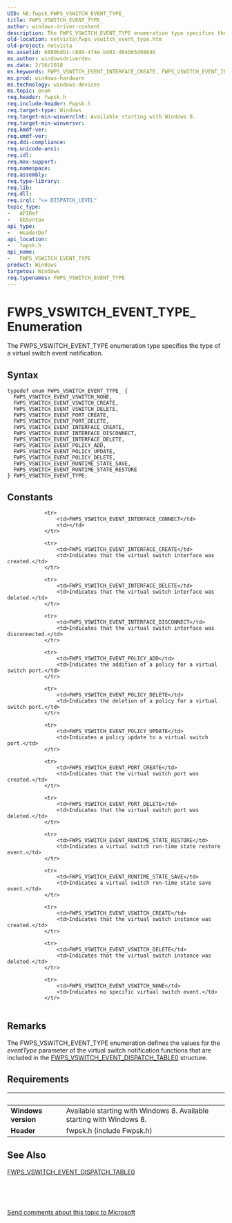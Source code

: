 ```yaml
---
UID: NE:fwpsk.FWPS_VSWITCH_EVENT_TYPE_
title: FWPS_VSWITCH_EVENT_TYPE_
author: windows-driver-content
description: The FWPS_VSWITCH_EVENT_TYPE enumeration type specifies the type of a virtual switch event notification.
old-location: netvista\fwps_vswitch_event_type.htm
old-project: netvista
ms.assetid: 6880bdb1-c889-4f4e-b401-d04b65d9864b
ms.author: windowsdriverdev
ms.date: 2/16/2018
ms.keywords: FWPS_VSWITCH_EVENT_INTERFACE_CREATE, FWPS_VSWITCH_EVENT_INTERFACE_DELETE, FWPS_VSWITCH_EVENT_INTERFACE_DISCONNECT, FWPS_VSWITCH_EVENT_POLICY_ADD, FWPS_VSWITCH_EVENT_POLICY_DELETE, FWPS_VSWITCH_EVENT_POLICY_UPDATE, FWPS_VSWITCH_EVENT_PORT_CREATE, FWPS_VSWITCH_EVENT_PORT_DELETE, FWPS_VSWITCH_EVENT_RUNTIME_STATE_RESTORE, FWPS_VSWITCH_EVENT_RUNTIME_STATE_SAVE, FWPS_VSWITCH_EVENT_TYPE, FWPS_VSWITCH_EVENT_TYPE enumeration [Network Drivers Starting with Windows Vista], FWPS_VSWITCH_EVENT_TYPE_, FWPS_VSWITCH_EVENT_VSWITCH_CREATE, FWPS_VSWITCH_EVENT_VSWITCH_DELETE, FWPS_VSWITCH_EVENT_VSWITCH_NONE, fwpsk/FWPS_VSWITCH_EVENT_INTERFACE_CREATE, fwpsk/FWPS_VSWITCH_EVENT_INTERFACE_DELETE, fwpsk/FWPS_VSWITCH_EVENT_INTERFACE_DISCONNECT, fwpsk/FWPS_VSWITCH_EVENT_POLICY_ADD, fwpsk/FWPS_VSWITCH_EVENT_POLICY_DELETE, fwpsk/FWPS_VSWITCH_EVENT_POLICY_UPDATE, fwpsk/FWPS_VSWITCH_EVENT_PORT_CREATE, fwpsk/FWPS_VSWITCH_EVENT_PORT_DELETE, fwpsk/FWPS_VSWITCH_EVENT_RUNTIME_STATE_RESTORE, fwpsk/FWPS_VSWITCH_EVENT_RUNTIME_STATE_SAVE, fwpsk/FWPS_VSWITCH_EVENT_TYPE, fwpsk/FWPS_VSWITCH_EVENT_VSWITCH_CREATE, fwpsk/FWPS_VSWITCH_EVENT_VSWITCH_DELETE, fwpsk/FWPS_VSWITCH_EVENT_VSWITCH_NONE, netvista.fwps_vswitch_event_type
ms.prod: windows-hardware
ms.technology: windows-devices
ms.topic: enum
req.header: fwpsk.h
req.include-header: Fwpsk.h
req.target-type: Windows
req.target-min-winverclnt: Available starting with Windows 8.
req.target-min-winversvr: 
req.kmdf-ver: 
req.umdf-ver: 
req.ddi-compliance: 
req.unicode-ansi: 
req.idl: 
req.max-support: 
req.namespace: 
req.assembly: 
req.type-library: 
req.lib: 
req.dll: 
req.irql: "<= DISPATCH_LEVEL"
topic_type:
-	APIRef
-	kbSyntax
api_type:
-	HeaderDef
api_location:
-	fwpsk.h
api_name:
-	FWPS_VSWITCH_EVENT_TYPE
product: Windows
targetos: Windows
req.typenames: FWPS_VSWITCH_EVENT_TYPE
---
```


# FWPS_VSWITCH_EVENT_TYPE_ Enumeration
The FWPS_VSWITCH_EVENT_TYPE enumeration type specifies the type of a virtual switch event notification.

## Syntax
````
typedef enum FWPS_VSWITCH_EVENT_TYPE_ { 
  FWPS_VSWITCH_EVENT_VSWITCH_NONE,
  FWPS_VSWITCH_EVENT_VSWITCH_CREATE,
  FWPS_VSWITCH_EVENT_VSWITCH_DELETE,
  FWPS_VSWITCH_EVENT_PORT_CREATE,
  FWPS_VSWITCH_EVENT_PORT_DELETE,
  FWPS_VSWITCH_EVENT_INTERFACE_CREATE,
  FWPS_VSWITCH_EVENT_INTERFACE_DISCONNECT,
  FWPS_VSWITCH_EVENT_INTERFACE_DELETE,
  FWPS_VSWITCH_EVENT_POLICY_ADD,
  FWPS_VSWITCH_EVENT_POLICY_UPDATE,
  FWPS_VSWITCH_EVENT_POLICY_DELETE,
  FWPS_VSWITCH_EVENT_RUNTIME_STATE_SAVE,
  FWPS_VSWITCH_EVENT_RUNTIME_STATE_RESTORE
} FWPS_VSWITCH_EVENT_TYPE;
````

## Constants

<table>
            
                <tr>
                    <td>FWPS_VSWITCH_EVENT_INTERFACE_CONNECT</td>
                    <td></td>
                </tr>
            
                <tr>
                    <td>FWPS_VSWITCH_EVENT_INTERFACE_CREATE</td>
                    <td>Indicates that the virtual switch interface was created.</td>
                </tr>
            
                <tr>
                    <td>FWPS_VSWITCH_EVENT_INTERFACE_DELETE</td>
                    <td>Indicates that the virtual switch interface was deleted.</td>
                </tr>
            
                <tr>
                    <td>FWPS_VSWITCH_EVENT_INTERFACE_DISCONNECT</td>
                    <td>Indicates that the virtual switch interface was disconnected.</td>
                </tr>
            
                <tr>
                    <td>FWPS_VSWITCH_EVENT_POLICY_ADD</td>
                    <td>Indicates the addition of a policy for a virtual switch port.</td>
                </tr>
            
                <tr>
                    <td>FWPS_VSWITCH_EVENT_POLICY_DELETE</td>
                    <td>Indicates the deletion of a policy for a virtual switch port.</td>
                </tr>
            
                <tr>
                    <td>FWPS_VSWITCH_EVENT_POLICY_UPDATE</td>
                    <td>Indicates a policy update to a virtual switch port.</td>
                </tr>
            
                <tr>
                    <td>FWPS_VSWITCH_EVENT_PORT_CREATE</td>
                    <td>Indicates that the virtual switch port was created.</td>
                </tr>
            
                <tr>
                    <td>FWPS_VSWITCH_EVENT_PORT_DELETE</td>
                    <td>Indicates that the virtual switch port was deleted.</td>
                </tr>
            
                <tr>
                    <td>FWPS_VSWITCH_EVENT_RUNTIME_STATE_RESTORE</td>
                    <td>Indicates a virtual switch run-time state restore event.</td>
                </tr>
            
                <tr>
                    <td>FWPS_VSWITCH_EVENT_RUNTIME_STATE_SAVE</td>
                    <td>Indicates a virtual switch run-time state save event.</td>
                </tr>
            
                <tr>
                    <td>FWPS_VSWITCH_EVENT_VSWITCH_CREATE</td>
                    <td>Indicates that the virtual switch instance was created.</td>
                </tr>
            
                <tr>
                    <td>FWPS_VSWITCH_EVENT_VSWITCH_DELETE</td>
                    <td>Indicates that the virtual switch instance was deleted.</td>
                </tr>
            
                <tr>
                    <td>FWPS_VSWITCH_EVENT_VSWITCH_NONE</td>
                    <td>Indicates no specific virtual switch event.</td>
                </tr>
</table>

## Remarks

The 
    FWPS_VSWITCH_EVENT_TYPE  enumeration defines the values for the <i>eventType</i> parameter of the  virtual switch notification functions that are included in the <a href="..\fwpsk\ns-fwpsk-fwps_vswitch_event_dispatch_table0_.md">FWPS_VSWITCH_EVENT_DISPATCH_TABLE0</a> structure.

## Requirements
| &nbsp; | &nbsp; |
| ---- |:---- |
| **Windows version** | Available starting with Windows 8. Available starting with Windows 8. |
| **Header** | fwpsk.h (include Fwpsk.h) |

## See Also

<a href="..\fwpsk\ns-fwpsk-fwps_vswitch_event_dispatch_table0_.md">FWPS_VSWITCH_EVENT_DISPATCH_TABLE0</a>



 

 

<a href="mailto:wsddocfb@microsoft.com?subject=Documentation%20feedback [netvista\netvista]:%20FWPS_VSWITCH_EVENT_TYPE enumeration%20 RELEASE:%20(2/16/2018)&amp;body=%0A%0APRIVACY STATEMENT%0A%0AWe use your feedback to improve the documentation. We don't use your email address for any other purpose, and we'll remove your email address from our system after the issue that you're reporting is fixed. While we're working to fix this issue, we might send you an email message to ask for more info. Later, we might also send you an email message to let you know that we've addressed your feedback.%0A%0AFor more info about Microsoft's privacy policy, see http://privacy.microsoft.com/en-us/default.aspx." title="Send comments about this topic to Microsoft">Send comments about this topic to Microsoft</a>